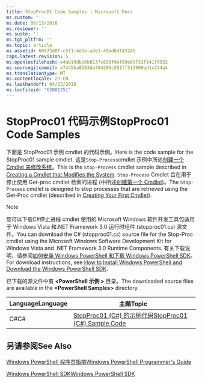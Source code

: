 ```yaml
---
title: StopProc01 Code Samples | Microsoft Docs
ms.custom: ''
ms.date: 09/13/2016
ms.reviewer: ''
ms.suite: ''
ms.tgt_pltfrm: ''
ms.topic: article
ms.assetid: 60873d0f-c5f1-4d5b-ade1-49ad0df43245
caps.latest.revision: 5
ms.openlocfilehash: e4ab19db16b8137c833f9ef89e69f31f141f9932
ms.sourcegitcommit: e7445ba8203da304286c591ff513900ad1c244a4
ms.translationtype: MT
ms.contentlocale: zh-CN
ms.lasthandoff: 04/23/2019
ms.locfileid: "62081251"
---
```

# <a name="stopproc01-code-samples"></a><span data-ttu-id="9fb3f-102">StopProc01 代码示例</span><span class="sxs-lookup"><span data-stu-id="9fb3f-102">StopProc01 Code Samples</span></span>

<span data-ttu-id="9fb3f-103">下面是 StopProc01 示例 cmdlet 的代码示例。</span><span class="sxs-lookup"><span data-stu-id="9fb3f-103">Here is the code sample for the StopProc01 sample cmdlet.</span></span> <span data-ttu-id="9fb3f-104">这是`Stop-Process`cmdlet 示例中所述[创建一个 Cmdlet 来修改系统](../cmdlet/creating-a-cmdlet-that-modifies-the-system.md)。</span><span class="sxs-lookup"><span data-stu-id="9fb3f-104">This is the `Stop-Process` cmdlet sample described in [Creating a Cmdlet that Modifies the System](../cmdlet/creating-a-cmdlet-that-modifies-the-system.md).</span></span> <span data-ttu-id="9fb3f-105">`Stop-Process` Cmdlet 旨在用于停止使用 Get-proc cmdlet 检索的进程 (中所述[创建第一个 Cmdlet](../cmdlet/creating-a-cmdlet-without-parameters.md))。</span><span class="sxs-lookup"><span data-stu-id="9fb3f-105">The `Stop-Process` cmdlet is designed to stop processes that are retrieved using the Get-Proc cmdlet (described in [Creating Your First Cmdlet](../cmdlet/creating-a-cmdlet-without-parameters.md)).</span></span>

> [!NOTE]
> <span data-ttu-id="9fb3f-106">您可以下载C#停止进程 cmdlet 使用的 Microsoft Windows 软件开发工具包适用于 Windows Vista 和.NET Framework 3.0 运行时组件 (stopproc01.cs) 源文件。</span><span class="sxs-lookup"><span data-stu-id="9fb3f-106">You can download the C# (stopproc01.cs) source file for the Stop-Proc cmdlet using the Microsoft Windows Software Development Kit for Windows Vista and .NET Framework 3.0 Runtime Components.</span></span> <span data-ttu-id="9fb3f-107">有关下载说明，请参阅[如何安装 Windows PowerShell 和下载 Windows PowerShell SDK](/powershell/developer/installing-the-windows-powershell-sdk)。</span><span class="sxs-lookup"><span data-stu-id="9fb3f-107">For download instructions, see [How to Install Windows PowerShell and Download the Windows PowerShell SDK](/powershell/developer/installing-the-windows-powershell-sdk).</span></span>
>
> <span data-ttu-id="9fb3f-108">已下载的源文件中有 **\<PowerShell 示例 >** 目录。</span><span class="sxs-lookup"><span data-stu-id="9fb3f-108">The downloaded source files are available in the **\<PowerShell Samples>** directory.</span></span>

|<span data-ttu-id="9fb3f-109">Language</span><span class="sxs-lookup"><span data-stu-id="9fb3f-109">Language</span></span>|<span data-ttu-id="9fb3f-110">主题</span><span class="sxs-lookup"><span data-stu-id="9fb3f-110">Topic</span></span>|
|--------------|-----------|
|<span data-ttu-id="9fb3f-111">C#</span><span class="sxs-lookup"><span data-stu-id="9fb3f-111">C#</span></span>|[<span data-ttu-id="9fb3f-112">StopProc01 (C#) 的示例代码</span><span class="sxs-lookup"><span data-stu-id="9fb3f-112">StopProc01 (C#) Sample Code</span></span>](./stopproc01-csharp-sample-code.md)|

## <a name="see-also"></a><span data-ttu-id="9fb3f-113">另请参阅</span><span class="sxs-lookup"><span data-stu-id="9fb3f-113">See Also</span></span>

[<span data-ttu-id="9fb3f-114">Windows PowerShell 程序员指南</span><span class="sxs-lookup"><span data-stu-id="9fb3f-114">Windows PowerShell Programmer's Guide</span></span>](./windows-powershell-programmer-s-guide.md)

[<span data-ttu-id="9fb3f-115">Windows PowerShell SDK</span><span class="sxs-lookup"><span data-stu-id="9fb3f-115">Windows PowerShell SDK</span></span>](../windows-powershell-reference.md)